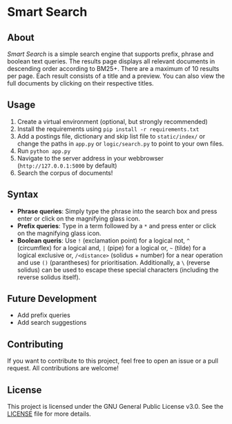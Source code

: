 # Smart Search
## About
*Smart Search* is a simple search engine that supports prefix, phrase and boolean text queries. The results page displays all relevant documents in descending order according to BM25+. There are a maximum of 10 results per page. Each result consists of a title and a preview. You can also view the full documents by clicking on their respective titles.

## Usage
1. Create a virtual environment (optional, but strongly recommended)
2. Install the requirements using `pip install -r requirements.txt`
3. Add a postings file, dictionary and skip list file to `static/index/` or change the paths in `app.py` or `logic/search.py` to point to your own files.
4. Run `python app.py`
5. Navigate to the server address in your webbrowser (`http://127.0.0.1:5000` by default)
6. Search the corpus of documents!

## Syntax
- **Phrase queries**: Simply type the phrase into the search box and press enter or click on the magnifying glass icon.
- **Prefix queries**: Type in a term followed by a `*` and press enter or click on the magnifying glass icon.
- **Boolean queris**: Use `!` (exclamation point) for a logical not, `^` (circumflex) for a logical and, `|` (pipe) for a logical or, `~` (tilde) for a logical exclusive or, `/<distance>` (solidus + number) for a near operation and use `()` (parantheses) for prioritisation. Additionally, a `\` (reverse solidus) can be used to escape these special characters (including the reverse solidus itself).

## Future Development
- Add prefix queries
- Add search suggestions

## Contributing
If you want to contribute to this project, feel free to open an issue or a pull request. All contributions are welcome!

## License
This project is licensed under the GNU General Public License v3.0. See the [LICENSE](LICENSE) file for more details.
